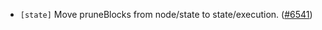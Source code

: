 - `[state]` Move pruneBlocks from node/state to state/execution.
  ([#6541](https://github.com/tendermint/tendermint/issues/6541))
